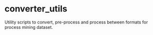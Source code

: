 # converter_utils
Utility scripts to convert, pre-process and process between formats for process mining dataset.


